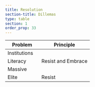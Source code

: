```yaml
---
title: Resolution
section-title: Dillemas
type: table 
section: 1
order_prop: 33
---
```

<table class="resolution">
  <thead>
    <th>Problem</th>
    <th>Principle</th>
  </thead>
  <tbody>
    <colgroup>
      <col width="40%/>
      <col width="60%/>
    </colgroup>
    <tr>
      <td>Institutions</td>
      <td rowspan="3">Resist <span>and </span>Embrace</td>
    <tr>
      <td>Literacy</td>
    </tr>
    <tr>
      <td>Massive</td>
    </tr>
    <tr>
      <td>Elite</td>
      <td><span>Resist</span></td>
    </tr>
  </tbody>
</table>


